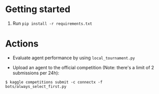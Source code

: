 # Getting started

1. Run `pip install -r requirements.txt`

# Actions

- Evaluate agent performance by using `local_tournament.py`

- Upload an agent to the official competition (Note: there's a limit of 2 submissions per 24h):

`$ kaggle competitions submit -c connectx -f bots/always_select_first.py`
